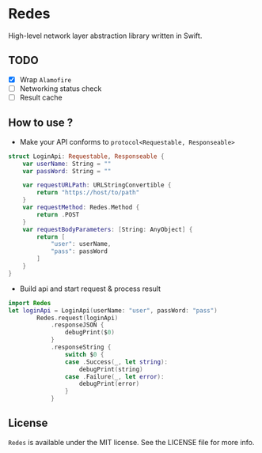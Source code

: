 # Redes

High-level network layer abstraction library written in Swift.



## TODO

- [x] Wrap `Alamofire`
- [ ] Networking status check
- [ ] Result cache

## How to use ?

- Make your API conforms to `protocol<Requestable, Responseable>`

``` swift
struct LoginApi: Requestable, Responseable {
    var userName: String = ""
    var passWord: String = ""

    var requestURLPath: URLStringConvertible {
        return "https://host/to/path"
    }
    var requestMethod: Redes.Method {
        return .POST
    }
    var requestBodyParameters: [String: AnyObject] {
        return [
            "user": userName,
            "pass": passWord
        ]
    }
}
```

- Build api and start request & process result

``` swift
import Redes
let loginApi = LoginApi(userName: "user", passWord: "pass")
        Redes.request(loginApi)
            .responseJSON {
                debugPrint($0)
            }
            .responseString {
                switch $0 {
                case .Success(_, let string):
                    debugPrint(string)
                case .Failure(_, let error):
                    debugPrint(error)
                }
            }
```

## License

`Redes` is available under the MIT license. See the LICENSE file for more info.